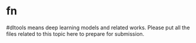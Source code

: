 # fn
#dltools means deep learning models and related works. Please put all the files related to this topic here to prepare for submission.
